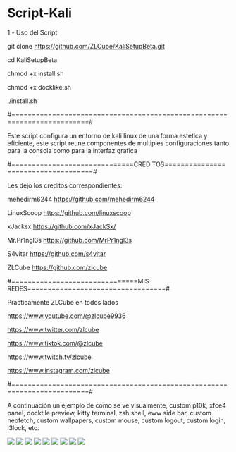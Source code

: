 # Script-Kali                                                                

1.- Uso del Script

git clone https://github.com/ZLCube/KaliSetupBeta.git

cd KaliSetupBeta

chmod +x install.sh

chmod +x docklike.sh

./install.sh

#=========================================================================#

Este script configura un entorno de kali linux de una forma estetica y eficiente, este script reune componentes de 
multiples configuraciones tanto para la consola como para la interfaz grafica

#==============================CREDITOS====================================#

Les dejo los creditos correspondientes: 

mehedirm6244 https://github.com/mehedirm6244

LinuxScoop https://github.com/linuxscoop

xJacksx https://github.com/xJackSx/

Mr.Pr1ngl3s https://github.com/MrPr1ngl3s

S4vitar https://github.com/s4vitar

ZLCube https://github.com/zlcube

#===============================MIS-REDES==================================#

Practicamente ZLCube en todos lados

https://www.youtube.com/@zlcube9936

https://www.twitter.com/zlcube

https://www.tiktok.com/@zlcube

https://www.twitch.tv/zlcube

https://www.instagram.com/zlcube

#=========================================================================#

A continuación un ejemplo de cómo se ve visualmente, custom p10k, xfce4 panel, docktile preview, kitty terminal, zsh shell, eww side bar, custom neofetch, custom wallpapers, custom mouse, custom logout, custom login, i3lock, etc.

![](https://github.com/ZLCube/KaliSetupBeta/blob/main/Preview/DESK.PNG)
![](https://github.com/ZLCube/KaliSetupBeta/blob/main/Preview/lockscreen.PNG)
![](https://github.com/ZLCube/KaliSetupBeta/blob/main/Preview/logout.PNG)
![](https://github.com/ZLCube/KaliSetupBeta/blob/main/Preview/custom%20login.PNG)
![](https://github.com/ZLCube/KaliSetupBeta/blob/main/Preview/Sidebar.PNG)
![](https://github.com/ZLCube/KaliSetupBeta/blob/main/Preview/wallpapers.PNG)
![](https://github.com/ZLCube/KaliSetupBeta/blob/main/Preview/mouse.PNG)
![](https://github.com/ZLCube/KaliSetupBeta/blob/main/Preview/preview.PNG)
![](https://github.com/ZLCube/KaliSetupBeta/blob/main/Preview/shell.PNG)


